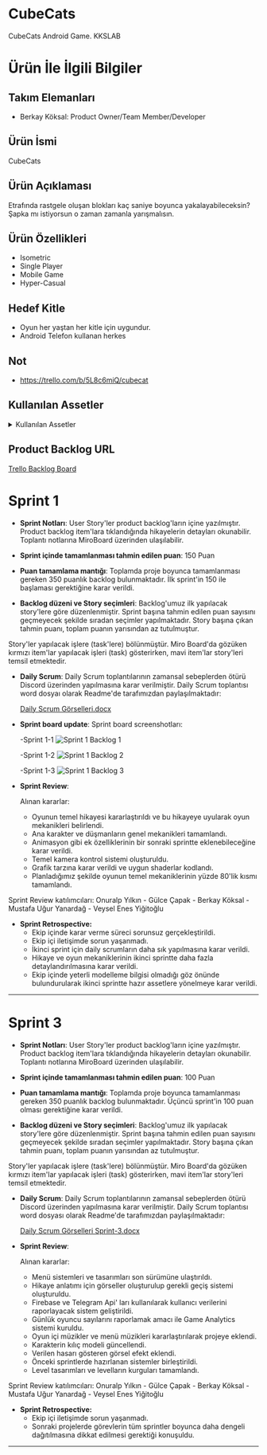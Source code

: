 # CubeCats
 CubeCats Android Game. KKSLAB

# Ürün İle İlgili Bilgiler

## Takım Elemanları

- Berkay Köksal: Product Owner/Team Member/Developer

## Ürün İsmi

 CubeCats

## Ürün Açıklaması

Etrafında rastgele oluşan blokları kaç saniye boyunca yakalayabileceksin? Şapka mı istiyorsun o zaman zamanla yarışmalısın.

## Ürün Özellikleri

- Isometric
- Single Player
- Mobile Game
- Hyper-Casual


## Hedef Kitle

- Oyun her yaştan her kitle için uygundur.
- Android Telefon kullanan herkes


## Not
  
- https://trello.com/b/5L8c6miQ/cubecat
  
 ## Kullanılan Assetler


  <details>
  <summary>Kullanılan Assetler</summary>
    
  - [Ana Karakter](https://readyplayer.me/) (CC 4.0 Kullanımı Serbest)
    
  - [Ana Karakter Animasyonları](https://cascadeur.com/)
    
  - [DoTween-Free](http://dotween.demigiant.com/getstarted.php)
    
</details>


## Product Backlog URL
[Trello Backlog Board](https://trello.com/b/5L8c6miQ/cubecat)
# Sprint 1

- **Sprint Notları**: User Story'ler product backlog'ların içine yazılmıştır. Product backlog item'lara tıklandığında hikayelerin detayları okunabilir. Toplantı notlarına MiroBoard üzerinden ulaşılabilir.

- **Sprint içinde tamamlanması tahmin edilen puan**: 150 Puan

- **Puan tamamlama mantığı**: Toplamda proje boyunca tamamlanması gereken 350 puanlık backlog bulunmaktadır. İlk sprint'in 150 ile başlaması gerektiğine karar verildi.

- **Backlog düzeni ve Story seçimleri**: Backlog'umuz ilk yapılacak story'lere göre düzenlenmiştir. Sprint başına tahmin edilen puan sayısını geçmeyecek şekilde sıradan seçimler yapılmaktadır. Story başına çıkan tahmin puanı, toplam puanın yarısından az tutulmuştur. 

Story'ler yapılacak işlere (task'lere) bölünmüştür. Miro Board'da gözüken kırmızı item'lar yapılacak işleri (task) gösterirken, mavi item'lar story'leri temsil etmektedir.

- **Daily Scrum**: Daily Scrum toplantılarının zamansal sebeplerden ötürü Discord üzerinden yapılmasına karar verilmiştir. Daily Scrum toplantısı word dosyaı olarak Readme'de tarafımızdan paylaşılmaktadır:
  
    [Daily Scrum Görselleri.docx](https://github.com/onuralpyilkin/U83-Bootcamp-OUA/files/11780078/Daily.Scrum.Gorselleri.docx)

- **Sprint board update**: Sprint board screenshotları:

  -Sprint 1-1 
![Sprint 1 Backlog 1](https://github.com/onuralpyilkin/U83-Bootcamp-OUA/assets/122224556/f88f0c7d-0b6f-41e3-a71c-0a708c7532c0)

  -Sprint 1-2
![Sprint 1 Backlog 2](https://github.com/onuralpyilkin/U83-Bootcamp-OUA/assets/122224556/0f0e749f-765c-452a-8714-a44c6a1fc42d)

  -Sprint 1-3
![Sprint 1 Backlog 3](https://github.com/onuralpyilkin/U83-Bootcamp-OUA/assets/122224556/552c905b-3dcd-4472-a773-3c36ea68c74f)


- **Sprint Review**: 

    Alınan kararlar:

  - Oyunun temel hikayesi kararlaştırıldı ve bu hikayeye uyularak oyun mekanikleri belirlendi.
  - Ana karakter ve düşmanların genel mekanikleri tamamlandı.
  - Animasyon gibi ek özelliklerinin bir sonraki sprintte eklenebileceğine karar verildi.
  - Temel kamera kontrol sistemi oluşturuldu.
  - Grafik tarzına karar verildi ve uygun shaderlar kodlandı.
  - Planladığımız şekilde oyunun temel mekaniklerinin yüzde 80'lik kısmı tamamlandı.

Sprint Review katılımcıları:
Onuralp Yılkın - Gülce Çapak - Berkay Köksal -  Mustafa Uğur Yanardağ - Veysel Enes Yiğitoğlu

- **Sprint Retrospective:**
  - Ekip içinde karar verme süreci sorunsuz gerçekleştirildi.
  - Ekip içi iletişimde sorun yaşanmadı.
  - İkinci sprint için daily scrumların daha sık yapılmasına karar verildi.
  - Hikaye ve oyun mekaniklerinin ikinci sprintte daha fazla detaylandırılmasına karar verildi.
  - Ekip içinde yeterli modelleme bilgisi olmadığı göz önünde bulundurularak ikinci sprintte hazır assetlere yönelmeye karar verildi.
    



---

# Sprint 3
- **Sprint Notları**: User Story'ler product backlog'ların içine yazılmıştır. Product backlog item'lara tıklandığında hikayelerin detayları okunabilir. Toplantı notlarına MiroBoard üzerinden ulaşılabilir.
  
- **Sprint içinde tamamlanması tahmin edilen puan**: 100 Puan

- **Puan tamamlama mantığı**: Toplamda proje boyunca tamamlanması gereken 350 puanlık backlog bulunmaktadır. Üçüncü sprint'in 100 puan olması gerektiğine karar verildi.

- **Backlog düzeni ve Story seçimleri**: Backlog'umuz ilk yapılacak story'lere göre düzenlenmiştir. Sprint başına tahmin edilen puan sayısını geçmeyecek şekilde sıradan seçimler yapılmaktadır. Story başına çıkan tahmin puanı, toplam puanın yarısından az tutulmuştur. 

Story'ler yapılacak işlere (task'lere) bölünmüştür. Miro Board'da gözüken kırmızı item'lar yapılacak işleri (task) gösterirken, mavi item'lar story'leri temsil etmektedir.

- **Daily Scrum**: Daily Scrum toplantılarının zamansal sebeplerden ötürü Discord üzerinden yapılmasına karar verilmiştir. Daily Scrum toplantısı  word dosyası olarak Readme'de tarafımızdan paylaşılmaktadır:
  
  [Daily Scrum Görselleri Sprint-3.docx](https://github.com/onuralpyilkin/U83-Bootcamp-OUA/files/12065034/Daily.Scrum.Gorselleri.3.docx)

 
- **Sprint Review**: 

    Alınan kararlar:

  - Menü sistemleri ve tasarımları son sürümüne ulaştırıldı.
  - Hikaye anlatımı için görseller oluşturulup gerekli geçiş sistemi oluşturuldu.
  - Firebase ve Telegram Api' ları kullanılarak kullanıcı verilerini raporlayacak sistem geliştirildi.
  - Günlük oyuncu sayılarını raporlamak amacı ile Game Analytics sistemi kuruldu.
  - Oyun içi müzikler ve menü müzikleri kararlaştırılarak projeye eklendi.
  - Karakterin kılıç modeli güncellendi.
  - Verilen hasarı gösteren görsel efekt eklendi.
  - Önceki sprintlerde hazırlanan sistemler birleştirildi.
  - Level tasarımları ve levelların kurguları tamamlandı.
  
Sprint Review katılımcıları:
Onuralp Yılkın - Gülce Çapak - Berkay Köksal -  Mustafa Uğur Yanardağ - Veysel Enes Yiğitoğlu

- **Sprint Retrospective:**
  - Ekip içi iletişimde sorun yaşanmadı.
  - Sonraki projelerde görevlerin tüm sprintler boyunca daha dengeli dağıtılmasına dikkat edilmesi gerektiği konuşuldu.




---


